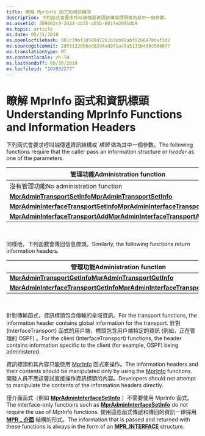```yaml
---
title: 瞭解 MprInfo 函式和資訊標頭
description: 下列函式會要求呼叫端傳遞資訊結構或標頭做為其中一個參數。
ms.assetid: 389002c9-2d24-4b35-ab5b-801fe2091db9
ms.topic: article
ms.date: 05/31/2018
ms.openlocfilehash: 001c39bf28500d7261b3eb99abf0266470daf3d2
ms.sourcegitcommit: 2d531328b6ed82d4ad971a45a5131b430c5866f7
ms.translationtype: MT
ms.contentlocale: zh-TW
ms.lasthandoff: 09/16/2019
ms.locfileid: "103932277"
---
```

# <a name="understanding-mprinfo-functions-and-information-headers"></a><span data-ttu-id="bb0ac-103">瞭解 MprInfo 函式和資訊標頭</span><span class="sxs-lookup"><span data-stu-id="bb0ac-103">Understanding MprInfo Functions and Information Headers</span></span>

<span data-ttu-id="bb0ac-104">下列函式會要求呼叫端傳遞資訊結構或 *標頭* 做為其中一個參數。</span><span class="sxs-lookup"><span data-stu-id="bb0ac-104">The following functions require that the caller pass an information structure or *header* as one of the parameters.</span></span>



| <span data-ttu-id="bb0ac-105">管理功能</span><span class="sxs-lookup"><span data-stu-id="bb0ac-105">Administration function</span></span>                                                        | <span data-ttu-id="bb0ac-106">Configuration 函數</span><span class="sxs-lookup"><span data-stu-id="bb0ac-106">Configuration function</span></span>                                                           |
|--------------------------------------------------------------------------------|----------------------------------------------------------------------------------|
| <span data-ttu-id="bb0ac-107">沒有管理功能</span><span class="sxs-lookup"><span data-stu-id="bb0ac-107">No administration function</span></span>                                                     | [<span data-ttu-id="bb0ac-108">**MprConfigTransportCreate**</span><span class="sxs-lookup"><span data-stu-id="bb0ac-108">**MprConfigTransportCreate**</span></span>](/windows/desktop/api/Mprapi/nf-mprapi-mprconfigtransportcreate)                     |
| [<span data-ttu-id="bb0ac-109">**MprAdminTransportSetInfo**</span><span class="sxs-lookup"><span data-stu-id="bb0ac-109">**MprAdminTransportSetInfo**</span></span>](/windows/desktop/api/Mprapi/nf-mprapi-mpradmintransportsetinfo)                   | [<span data-ttu-id="bb0ac-110">**MprConfigTransportSetInfo**</span><span class="sxs-lookup"><span data-stu-id="bb0ac-110">**MprConfigTransportSetInfo**</span></span>](/windows/desktop/api/Mprapi/nf-mprapi-mprconfigtransportsetinfo)                   |
| [<span data-ttu-id="bb0ac-111">**MprAdminInterfaceTransportSetInfo**</span><span class="sxs-lookup"><span data-stu-id="bb0ac-111">**MprAdminInterfaceTransportSetInfo**</span></span>](/windows/desktop/api/Mprapi/nf-mprapi-mpradmininterfacetransportsetinfo) | [<span data-ttu-id="bb0ac-112">**MprConfigInterfaceTransportSetInfo**</span><span class="sxs-lookup"><span data-stu-id="bb0ac-112">**MprConfigInterfaceTransportSetInfo**</span></span>](/windows/desktop/api/Mprapi/nf-mprapi-mprconfiginterfacetransportsetinfo) |
| [<span data-ttu-id="bb0ac-113">**MprAdminInterfaceTransportAdd**</span><span class="sxs-lookup"><span data-stu-id="bb0ac-113">**MprAdminInterfaceTransportAdd**</span></span>](/windows/desktop/api/Mprapi/nf-mprapi-mpradmininterfacetransportadd)         | [<span data-ttu-id="bb0ac-114">**MprConfigInterfaceTransportAdd**</span><span class="sxs-lookup"><span data-stu-id="bb0ac-114">**MprConfigInterfaceTransportAdd**</span></span>](/windows/desktop/api/Mprapi/nf-mprapi-mprconfiginterfacetransportadd)         |



 

<span data-ttu-id="bb0ac-115">同樣地，下列函數會傳回信息標頭。</span><span class="sxs-lookup"><span data-stu-id="bb0ac-115">Similarly, the following functions return information headers.</span></span>



| <span data-ttu-id="bb0ac-116">管理功能</span><span class="sxs-lookup"><span data-stu-id="bb0ac-116">Administration function</span></span>                                                        | <span data-ttu-id="bb0ac-117">Configuration 函數</span><span class="sxs-lookup"><span data-stu-id="bb0ac-117">Configuration function</span></span>                                                           |
|--------------------------------------------------------------------------------|----------------------------------------------------------------------------------|
| [<span data-ttu-id="bb0ac-118">**MprAdminTransportGetInfo**</span><span class="sxs-lookup"><span data-stu-id="bb0ac-118">**MprAdminTransportGetInfo**</span></span>](/windows/desktop/api/Mprapi/nf-mprapi-mpradmintransportgetinfo)                   | [<span data-ttu-id="bb0ac-119">**MprConfigTransportGetInfo**</span><span class="sxs-lookup"><span data-stu-id="bb0ac-119">**MprConfigTransportGetInfo**</span></span>](/windows/desktop/api/Mprapi/nf-mprapi-mprconfigtransportgetinfo)                   |
| [<span data-ttu-id="bb0ac-120">**MprAdminInterfaceTransportGetInfo**</span><span class="sxs-lookup"><span data-stu-id="bb0ac-120">**MprAdminInterfaceTransportGetInfo**</span></span>](/windows/desktop/api/Mprapi/nf-mprapi-mpradmininterfacetransportgetinfo) | [<span data-ttu-id="bb0ac-121">**MprConfigInterfaceTransportGetInfo**</span><span class="sxs-lookup"><span data-stu-id="bb0ac-121">**MprConfigInterfaceTransportGetInfo**</span></span>](/windows/desktop/api/Mprapi/nf-mprapi-mprconfiginterfacetransportgetinfo) |



 

<span data-ttu-id="bb0ac-122">針對傳輸函式，資訊標頭包含傳輸的全域資訊。</span><span class="sxs-lookup"><span data-stu-id="bb0ac-122">For the transport functions, the information header contains global information for the transport.</span></span> <span data-ttu-id="bb0ac-123">針對 (InterfaceTransport) 函式的用戶端，標頭包含用戶端特定的資訊 (例如，正在管理的 OSPF) 。</span><span class="sxs-lookup"><span data-stu-id="bb0ac-123">For the client (InterfaceTransport) functions, the header contains information specific to the client (for example, OSPF) being administered.</span></span>

<span data-ttu-id="bb0ac-124">資訊標頭和其內容只能使用 [MprInfo](router-information-functions.md) 函式來操作。</span><span class="sxs-lookup"><span data-stu-id="bb0ac-124">The information headers and their contents should be manipulated only by using the [MprInfo](router-information-functions.md) functions.</span></span> <span data-ttu-id="bb0ac-125">開發人員不應該嘗試直接操作資訊標頭的內容。</span><span class="sxs-lookup"><span data-stu-id="bb0ac-125">Developers should not attempt to manipulate the contents of the information headers directly.</span></span>

<span data-ttu-id="bb0ac-126">僅介面函式（例如 [**MprAdminInterfaceSetInfo**](/windows/desktop/api/Mprapi/nf-mprapi-mpradmininterfacesetinfo) ）不需要使用 MprInfo 函式。</span><span class="sxs-lookup"><span data-stu-id="bb0ac-126">The interface-only functions such as [**MprAdminInterfaceSetInfo**](/windows/desktop/api/Mprapi/nf-mprapi-mpradmininterfacesetinfo) do not require the use of MprInfo functions.</span></span> <span data-ttu-id="bb0ac-127">使用這些函式傳遞和傳回的資訊一律採用 [**MPR \_ 介面**](/windows/desktop/api/Mprapi/ns-mprapi-mpr_interface_0) 結構的形式。</span><span class="sxs-lookup"><span data-stu-id="bb0ac-127">The information that is passed and returned with these functions is always in the form of an [**MPR\_INTERFACE**](/windows/desktop/api/Mprapi/ns-mprapi-mpr_interface_0) structure.</span></span>

 

 




